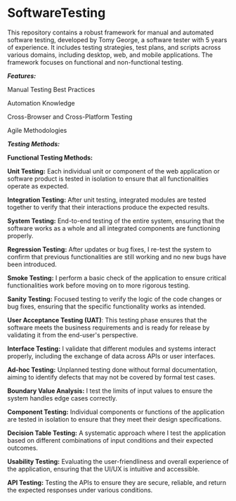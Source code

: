 # SoftwareTesting
This repository contains a robust framework for manual and automated software testing, developed by Tomy George, a software tester with 5 years of experience. It includes testing strategies, test plans, and scripts across various domains, including desktop, web, and mobile applications. The framework focuses on functional and non-functional testing.

***Features:***

Manual Testing Best Practices

Automation Knowledge

Cross-Browser and Cross-Platform Testing

Agile Methodologies

***Testing Methods:***

**Functional Testing Methods:**

**Unit Testing:** Each individual unit or component of the web application or software product is tested in isolation to ensure that all functionalities operate as expected.


**Integration Testing:** After unit testing, integrated modules are tested together to verify that their interactions produce the expected results.


**System Testing:** End-to-end testing of the entire system, ensuring that the software works as a whole and all integrated components are functioning properly.


**Regression Testing:** After updates or bug fixes, I re-test the system to confirm that previous functionalities are still working and no new bugs have been introduced.


**Smoke Testing:** I perform a basic check of the application to ensure critical functionalities work before moving on to more rigorous testing.


**Sanity Testing:** Focused testing to verify the logic of the code changes or bug fixes, ensuring that the specific functionality works as intended.


**User Acceptance Testing (UAT)**: This testing phase ensures that the software meets the business requirements and is ready for release by validating it from the end-user's perspective.


**Interface Testing:** I validate that different modules and systems interact properly, including the exchange of data across APIs or user interfaces.


**Ad-hoc Testing:** Unplanned testing done without formal documentation, aiming to identify defects that may not be covered by formal test cases.


**Boundary Value Analysis:** I test the limits of input values to ensure the system handles edge cases correctly.


**Component Testing:** Individual components or functions of the application are tested in isolation to ensure that they meet their design specifications.


**Decision Table Testing:** A systematic approach where I test the application based on different combinations of input conditions and their expected outcomes.


**Usability Testing:** Evaluating the user-friendliness and overall experience of the application, ensuring that the UI/UX is intuitive and accessible.


**API Testing:** Testing the APIs to ensure they are secure, reliable, and return the expected responses under various conditions.



